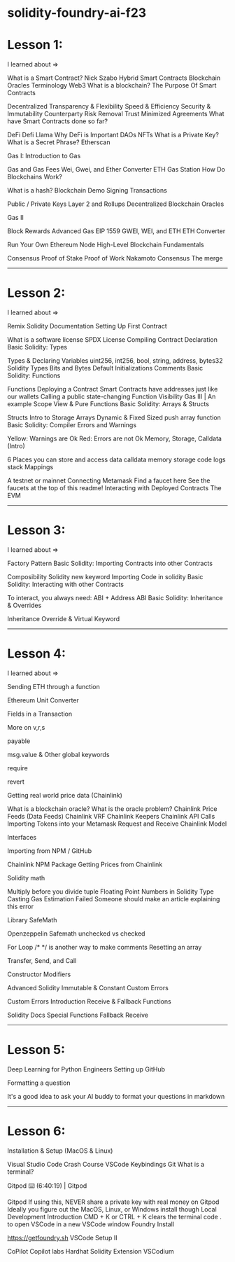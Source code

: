 # solidity-foundry-ai-f23

# Lesson 1:

I learned about => 

What is a Smart Contract?
Nick Szabo
Hybrid Smart Contracts
Blockchain Oracles
Terminology
Web3
What is a blockchain?
The Purpose Of Smart Contracts

Decentralized
Transparency & Flexibility
Speed & Efficiency
Security & Immutability
Counterparty Risk Removal
Trust Minimized Agreements
What have Smart Contracts done so far?

DeFi
Defi Llama
Why DeFi is Important
DAOs
NFTs
What is a Private Key?
What is a Secret Phrase?
Etherscan

Gas I: Introduction to Gas

Gas and Gas Fees
Wei, Gwei, and Ether Converter
ETH Gas Station
How Do Blockchains Work?

What is a hash?
Blockchain Demo
Signing Transactions

Public / Private Keys
Layer 2 and Rollups
Decentralized Blockchain Oracles

Gas II

Block Rewards
Advanced Gas
EIP 1559
GWEI, WEI, and ETH
ETH Converter

Run Your Own Ethereum Node
High-Level Blockchain Fundamentals

Consensus
Proof of Stake
Proof of Work
Nakamoto Consensus
The merge

------------------------------------------------------------------------------------------------------

# Lesson 2:

I learned about => 

Remix
Solidity Documentation
Setting Up First Contract

What is a software license
SPDX License
Compiling
Contract Declaration
Basic Solidity: Types

Types & Declaring Variables
uint256, int256, bool, string, address, bytes32
Solidity Types
Bits and Bytes
Default Initializations
Comments
Basic Solidity: Functions

Functions
Deploying a Contract
Smart Contracts have addresses just like our wallets
Calling a public state-changing Function
Visibility
Gas III | An example
Scope
View & Pure Functions
Basic Solidity: Arrays & Structs

Structs
Intro to Storage
Arrays
Dynamic & Fixed Sized
push array function
Basic Solidity: Compiler Errors and Warnings

Yellow: Warnings are Ok
Red: Errors are not Ok
Memory, Storage, Calldata (Intro)

6 Places you can store and access data
calldata
memory
storage
code
logs
stack
Mappings

A testnet or mainnet
Connecting Metamask
Find a faucet here
See the faucets at the top of this readme!
Interacting with Deployed Contracts
The EVM

---------------------------------------------------------------------------------------------------------------------

# Lesson 3:

I learned about => 

Factory Pattern
Basic Solidity: Importing Contracts into other Contracts

Composibility
Solidity new keyword
Importing Code in solidity
Basic Solidity: Interacting with other Contracts

To interact, you always need: ABI + Address
ABI
Basic Solidity: Inheritance & Overrides

Inheritance
Override & Virtual Keyword

----------------------------------------------------------------------------------------------------------------------

# Lesson 4:

I learned about => 

Sending ETH through a function

Ethereum Unit Converter

Fields in a Transaction

More on v,r,s

payable

msg.value & Other global keywords

require

revert


Getting real world price data (Chainlink)

What is a blockchain oracle?
What is the oracle problem?
Chainlink Price Feeds (Data Feeds)
Chainlink VRF
Chainlink Keepers
Chainlink API Calls
Importing Tokens into your Metamask
Request and Receive Chainlink Model

Interfaces

Importing from NPM / GitHub

Chainlink NPM Package
Getting Prices from Chainlink

Solidity math

Multiply before you divide
tuple
Floating Point Numbers in Solidity
Type Casting
Gas Estimation Failed
Someone should make an article explaining this error

Library
SafeMath

Openzeppelin Safemath
unchecked vs checked

For Loop
/* */ is another way to make comments
Resetting an array

Transfer, Send, and Call

Constructor
Modifiers

Advanced Solidity
Immutable & Constant
Custom Errors

Custom Errors Introduction
Receive & Fallback Functions

Solidity Docs Special Functions
Fallback
Receive

----------------------------------------------------------------------------------------------------------------------


# Lesson 5:

Deep Learning for Python Engineers
Setting up GitHub

Formatting a question

It's a good idea to ask your AI buddy to format your questions in markdown

----------------------------------------------------------------------------------------------------------------------


# Lesson 6:

Installation & Setup (MacOS & Linux)

Visual Studio Code
Crash Course
VSCode Keybindings
Git
What is a terminal?

Gitpod
⌨️ (6:40:19) | Gitpod

Gitpod
If using this, NEVER share a private key with real money on Gitpod
Ideally you figure out the MacOS, Linux, or Windows install though
Local Development Introduction
CMD + K or CTRL + K clears the terminal
code . to open VSCode in a new VSCode window
Foundry Install

https://getfoundry.sh
VSCode Setup II

CoPilot
Copilot labs
Hardhat Solidity Extension
VSCodium


